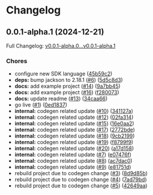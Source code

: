 # Changelog

## 0.0.1-alpha.1 (2024-12-21)

Full Changelog: [v0.0.1-alpha.0...v0.0.1-alpha.1](https://github.com/spospekhov/open-api-poc/compare/v0.0.1-alpha.0...v0.0.1-alpha.1)

### Chores

* configure new SDK language ([45b59c2](https://github.com/spospekhov/open-api-poc/commit/45b59c21f69bbc3217c7c12ffedd777138692b10))
* **deps:** bump jackson to 2.18.1 ([#6](https://github.com/spospekhov/open-api-poc/issues/6)) ([5d5c8d3](https://github.com/spospekhov/open-api-poc/commit/5d5c8d377973c2fb78394c441e213d48446aea51))
* **docs:** add example project ([#14](https://github.com/spospekhov/open-api-poc/issues/14)) ([9a7bb45](https://github.com/spospekhov/open-api-poc/commit/9a7bb45321d5cbd0481dbddea9dc5318c7a7ca6f))
* **docs:** add example project ([#16](https://github.com/spospekhov/open-api-poc/issues/16)) ([f280073](https://github.com/spospekhov/open-api-poc/commit/f280073b52bbbd74a672e258b5d7ef820249f3cf))
* **docs:** update readme ([#13](https://github.com/spospekhov/open-api-poc/issues/13)) ([34caa66](https://github.com/spospekhov/open-api-poc/commit/34caa66e88868f32dd15716ef8030a083f05581c))
* go live ([#1](https://github.com/spospekhov/open-api-poc/issues/1)) ([0ed1837](https://github.com/spospekhov/open-api-poc/commit/0ed1837e2c785e6e661354df95eccf0ce6ad7541))
* **internal:** codegen related update ([#10](https://github.com/spospekhov/open-api-poc/issues/10)) ([341127a](https://github.com/spospekhov/open-api-poc/commit/341127af91c7de4386f19a8602af2af6625ced89))
* **internal:** codegen related update ([#12](https://github.com/spospekhov/open-api-poc/issues/12)) ([02fa314](https://github.com/spospekhov/open-api-poc/commit/02fa314173d09a857e045e1108e87523cac24c0b))
* **internal:** codegen related update ([#15](https://github.com/spospekhov/open-api-poc/issues/15)) ([16e0aa2](https://github.com/spospekhov/open-api-poc/commit/16e0aa27e84363c448e7eb9cb27add235840880c))
* **internal:** codegen related update ([#17](https://github.com/spospekhov/open-api-poc/issues/17)) ([2772bde](https://github.com/spospekhov/open-api-poc/commit/2772bde36f7b66d9275cee6f4a7286f8f438fdfa))
* **internal:** codegen related update ([#18](https://github.com/spospekhov/open-api-poc/issues/18)) ([9cb2199](https://github.com/spospekhov/open-api-poc/commit/9cb2199ba10b69d6b67da7a6d6235a23e54187a2))
* **internal:** codegen related update ([#19](https://github.com/spospekhov/open-api-poc/issues/19)) ([f8799f9](https://github.com/spospekhov/open-api-poc/commit/f8799f9dc9e88c1312798b2b00b4a19a68299b49))
* **internal:** codegen related update ([#20](https://github.com/spospekhov/open-api-poc/issues/20)) ([a17d158](https://github.com/spospekhov/open-api-poc/commit/a17d15831544e290aef2c6d40cedb313cd6d5c91))
* **internal:** codegen related update ([#7](https://github.com/spospekhov/open-api-poc/issues/7)) ([e07476f](https://github.com/spospekhov/open-api-poc/commit/e07476f7fb324c9e5264c98d38fb3887cbef687e))
* **internal:** codegen related update ([#8](https://github.com/spospekhov/open-api-poc/issues/8)) ([ac7dac0](https://github.com/spospekhov/open-api-poc/commit/ac7dac0458d2090c3f7b497fb5e1aef9baa5848e))
* **internal:** codegen related update ([#9](https://github.com/spospekhov/open-api-poc/issues/9)) ([e81751d](https://github.com/spospekhov/open-api-poc/commit/e81751d185dcc519b735ea844dff67c1a4e27f4a))
* rebuild project due to codegen change ([#3](https://github.com/spospekhov/open-api-poc/issues/3)) ([8d9d85b](https://github.com/spospekhov/open-api-poc/commit/8d9d85bb1fbb677592f6c69056a86cf0bc422e88))
* rebuild project due to codegen change ([#4](https://github.com/spospekhov/open-api-poc/issues/4)) ([7ad79bd](https://github.com/spospekhov/open-api-poc/commit/7ad79bd78e1b2d10b8d1bd294eecb248f001f1a8))
* rebuild project due to codegen change ([#5](https://github.com/spospekhov/open-api-poc/issues/5)) ([42649aa](https://github.com/spospekhov/open-api-poc/commit/42649aa2bc536ffd6fd717e7c67f37dca7f9e87e))
